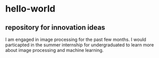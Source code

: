 # hello-world
repository for innovation ideas
-----------------------------------------------------------------------------------------------------------------------------------------
I am engaged in image processing for the past few months. I would particapted in the summer internship for undergraduated to learn more about image processing and machine learning. 
